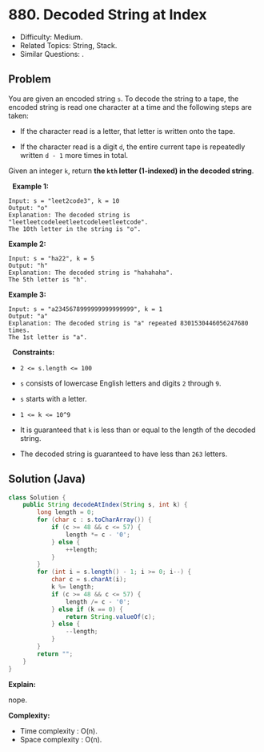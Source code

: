 # 880. Decoded String at Index

- Difficulty: Medium.
- Related Topics: String, Stack.
- Similar Questions: .

## Problem

You are given an encoded string ```s```. To decode the string to a tape, the encoded string is read one character at a time and the following steps are taken:


	
- If the character read is a letter, that letter is written onto the tape.
	
- If the character read is a digit ```d```, the entire current tape is repeatedly written ```d - 1``` more times in total.


Given an integer ```k```, return **the **```kth```** letter (**1-indexed)** in the decoded string**.

 
**Example 1:**

```
Input: s = "leet2code3", k = 10
Output: "o"
Explanation: The decoded string is "leetleetcodeleetleetcodeleetleetcode".
The 10th letter in the string is "o".
```

**Example 2:**

```
Input: s = "ha22", k = 5
Output: "h"
Explanation: The decoded string is "hahahaha".
The 5th letter is "h".
```

**Example 3:**

```
Input: s = "a2345678999999999999999", k = 1
Output: "a"
Explanation: The decoded string is "a" repeated 8301530446056247680 times.
The 1st letter is "a".
```

 
**Constraints:**


	
- ```2 <= s.length <= 100```
	
- ```s``` consists of lowercase English letters and digits ```2``` through ```9```.
	
- ```s``` starts with a letter.
	
- ```1 <= k <= 10^9```
	
- It is guaranteed that ```k``` is less than or equal to the length of the decoded string.
	
- The decoded string is guaranteed to have less than ```263``` letters.



## Solution (Java)

```java
class Solution {
    public String decodeAtIndex(String s, int k) {
        long length = 0;
        for (char c : s.toCharArray()) {
            if (c >= 48 && c <= 57) {
                length *= c - '0';
            } else {
                ++length;
            }
        }
        for (int i = s.length() - 1; i >= 0; i--) {
            char c = s.charAt(i);
            k %= length;
            if (c >= 48 && c <= 57) {
                length /= c - '0';
            } else if (k == 0) {
                return String.valueOf(c);
            } else {
                --length;
            }
        }
        return "";
    }
}
```

**Explain:**

nope.

**Complexity:**

* Time complexity : O(n).
* Space complexity : O(n).
